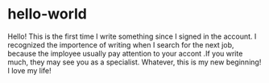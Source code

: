 # hello-world
  Hello! This is the first time I write something since I signed in the account.
  I recognized the importence of writing when I search for the next job, because the imployee usually pay attention to your accont .If you write much, they may see you as a specialist.
  Whatever, this is my new beginning! 
  I love my life!

